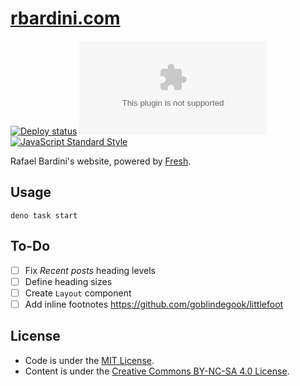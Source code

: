 # [rbardini.com](https://rbardini.com)

[![Deploy status](https://img.shields.io/badge/dynamic/json.svg?url=https://api.netlify.com/api/v1/sites/rbardini.com/deploys&label=deploy&query=$[0].state&colorB=blue)](https://app.netlify.com/sites/rbardini/deploys)
[![Dependencies status](https://img.shields.io/librariesio/github/rbardini/rbardini.com)](https://libraries.io/github/rbardini/rbardini.com)
[![JavaScript Standard Style](https://img.shields.io/badge/code%20style-standard-brightgreen.svg)](http://standardjs.com/)

Rafael Bardini's website, powered by [Fresh](https://fresh.deno.dev/).

## Usage

```console
deno task start
```

## To-Do

- [ ] Fix _Recent posts_ heading levels
- [ ] Define heading sizes
- [ ] Create `Layout` component
- [ ] Add inline footnotes
      https://github.com/goblindegook/littlefoot

## License

- Code is under the [MIT License](https://opensource.org/licenses/MIT).
- Content is under the [Creative Commons BY-NC-SA 4.0 License](https://creativecommons.org/licenses/by-nc-sa/4.0/).
